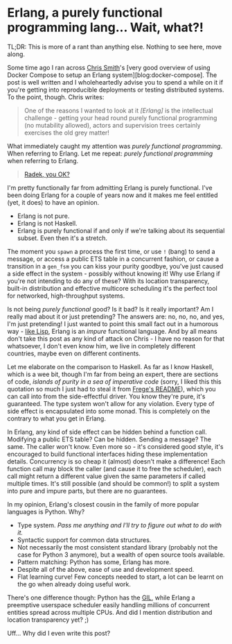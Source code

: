 # Erlang, a purely functional programming lang... Wait, what?!

TL;DR: This is more of a rant than anything else.
       Nothing to see here, move along.

Some time ago I ran across [Chris Smith][t:cjsmithie]'s
[very good overview of using Docker Compose to setup an Erlang system][blog:docker-compose].
The post is well written and I wholeheartedly advise you to spend a while
on it if you're getting into reproducible deployments or testing distributed systems.
To the point, though. Chris writes:

[blog:docker-compose-erlang]: http://blog.scottlogic.com/2016/01/25/playing-with-docker-compose-and-erlang.html
[t:cjsmithie]: https://twitter.com/cjsmithie

> One of the reasons I wanted to look at it _[Erlang]_ is the intellectual
> challenge - getting your head round purely functional programming
> (no mutability allowed), actors and supervision trees certainly
> exercises the old grey matter!

What immediately caught my attention was _purely functional programming_.
When referring to Erlang. Let me repeat:
_purely functional programming_ when referring to Erlang.

> [Radek, you OK?](https://www.youtube.com/watch?v=_kBwFPSa54w)

I'm pretty functionally far from admitting Erlang is purely functional.
I've been doing Erlang for a couple of years now and it makes
me feel entitled (yet, it does) to have an opinion.

-   Erlang is not pure.
-   Erlang is not Haskell.
-   Erlang is purely functional if and only if we're talking about its sequential subset.
    Even then it's a stretch.

The moment you `spawn` a process the first time, or use `!` (bang) to send a message,
or access a public ETS table in a concurrent fashion, or cause a transition
in a `gen_fsm` you can kiss your purity goodbye,
you've just caused a side effect in the system - possibly without knowing it!
Why use Erlang if you're not intending to do any of these?
With its location transparency, built-in distribution and effective
multicore scheduling it's the perfect tool for networked,
high-throughput systems.

Is not being _purely functional_ good? Is it bad?
Is it really important? Am I really mad about it or just pretending?
The answers are: no, no, no, and yes, I'm just pretending!
I just wanted to point this small fact out in a humorous
way - [like Lisp][wiki:difference-pure-impure], Erlang is an _impure_ functional language.
And by all means don't take this post as any kind of attack on Chris - I have
no reason for that whatsoever, I don't even know him,
we live in completely different countries,
maybe even on different continents.

[wiki:difference-pure-impure]: https://en.wikipedia.org/wiki/Purely_functional_programming#Difference_between_pure_and_not-pure_functional_programming

Let me elaborate on the comparison to Haskell.
As far as I know Haskell, which is a wee bit, though I'm far from being an expert,
there are sections of code, _islands of purity in a sea of imperative code_
(sorry, I liked this this quotation so much I just had to steal
it from [Frege's README](https://github.com/Frege/frege)),
which you can call into from the side-effectful driver.
You know they're pure, it's guaranteed.
The type system won't allow for any violation.
Every type of side effect is encapsulated into some monad.
This is completely on the contrary to what you get in Erlang.

In Erlang, any kind of side effect can be hidden behind a function call.
Modifying a public ETS table? Can be hidden. Sending a message? The same.
The caller won't know.
Even more so - it's considered good style, it's encouraged to build functional
interfaces hiding these implementation details.
Concurrency is so cheap it (almost) doesn't make a difference!
Each function call may block the caller (and cause it to free the scheduler),
each call might return a different value given the same parameters if called multiple times.
It's still possible (and should be common!) to split a system into pure
and impure parts, but there are no guarantees.

In my opinion, Erlang's closest cousin in the family of more popular
languages is Python. Why?

- Type system. _Pass me anything and I'll try to figure out what to do with it._
- Syntactic support for common data structures.
- Not necessarily the most consistent standard library
  (probably not the case for Python 3 anymore),
  but a wealth of open source tools available.
- Pattern matching: Python has some, Erlang has more.
- Despite all of the above, ease of use and development speed.
- Flat learning curve!
  Few concepts needed to start, a lot can be learnt on the go
  when already doing useful work.

There's one difference though: Python has the [GIL][wiki:gil],
while Erlang a preemptive userspace scheduler easily handling millions
of concurrent entities spread across multiple CPUs.
And did I mention distribution and location transparency yet? ;)

[wiki:gil]: https://en.wikipedia.org/wiki/Global_interpreter_lock

Uff... Why did I even write this post?
